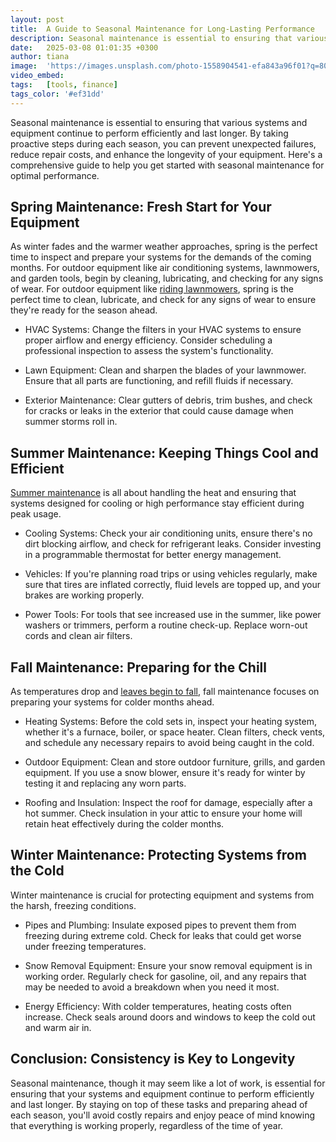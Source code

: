 ```yaml
---
layout: post
title:  A Guide to Seasonal Maintenance for Long-Lasting Performance
description: Seasonal maintenance is essential to ensuring that various systems and equipment continue to perform efficiently and last longer.
date:   2025-03-08 01:01:35 +0300
author: tiana
image:  'https://images.unsplash.com/photo-1558904541-efa843a96f01?q=80&w=3132&auto=format&fit=crop&ixlib=rb-4.0.3&ixid=M3wxMjA3fDB8MHxwaG90by1wYWdlfHx8fGVufDB8fHx8fA%3D%3D'
video_embed:
tags:   [tools, finance]
tags_color: '#ef31dd'
---
```

Seasonal maintenance is essential to ensuring that various systems and equipment continue to perform efficiently and last longer. By taking proactive steps during each season, you can prevent unexpected failures, reduce repair costs, and enhance the longevity of your equipment. Here's a comprehensive guide to help you get started with seasonal maintenance for optimal performance.

Spring Maintenance: Fresh Start for Your Equipment
--------------------------------------------------

As winter fades and the warmer weather approaches, spring is the perfect time to inspect and prepare your systems for the demands of the coming months. For outdoor equipment like air conditioning systems, lawnmowers, and garden tools, begin by cleaning, lubricating, and checking for any signs of wear. For outdoor equipment like [riding lawnmowers](https://www.cubcadet.com/en_US/lawn-mowers/riding-lawn-mowers), spring is the perfect time to clean, lubricate, and check for any signs of wear to ensure they're ready for the season ahead.

-   HVAC Systems: Change the filters in your HVAC systems to ensure proper airflow and energy efficiency. Consider scheduling a professional inspection to assess the system's functionality.

-   Lawn Equipment: Clean and sharpen the blades of your lawnmower. Ensure that all parts are functioning, and refill fluids if necessary.

-   Exterior Maintenance: Clear gutters of debris, trim bushes, and check for cracks or leaks in the exterior that could cause damage when summer storms roll in.

Summer Maintenance: Keeping Things Cool and Efficient
-----------------------------------------------------

[Summer maintenance](https://greatamericanlandscapes.com/gardening/summer-gardening-checklist/) is all about handling the heat and ensuring that systems designed for cooling or high performance stay efficient during peak usage.

-   Cooling Systems: Check your air conditioning units, ensure there's no dirt blocking airflow, and check for refrigerant leaks. Consider investing in a programmable thermostat for better energy management.

-   Vehicles: If you're planning road trips or using vehicles regularly, make sure that tires are inflated correctly, fluid levels are topped up, and your brakes are working properly.

-   Power Tools: For tools that see increased use in the summer, like power washers or trimmers, perform a routine check-up. Replace worn-out cords and clean air filters.

Fall Maintenance: Preparing for the Chill
-----------------------------------------

As temperatures drop and [leaves begin to fall](https://www.bhg.com/gardening/yard/garden-care/fall-garden-checklist/), fall maintenance focuses on preparing your systems for colder months ahead.

-   Heating Systems: Before the cold sets in, inspect your heating system, whether it's a furnace, boiler, or space heater. Clean filters, check vents, and schedule any necessary repairs to avoid being caught in the cold.

-   Outdoor Equipment: Clean and store outdoor furniture, grills, and garden equipment. If you use a snow blower, ensure it's ready for winter by testing it and replacing any worn parts.

-   Roofing and Insulation: Inspect the roof for damage, especially after a hot summer. Check insulation in your attic to ensure your home will retain heat effectively during the colder months.

Winter Maintenance: Protecting Systems from the Cold
----------------------------------------------------

Winter maintenance is crucial for protecting equipment and systems from the harsh, freezing conditions.

-   Pipes and Plumbing: Insulate exposed pipes to prevent them from freezing during extreme cold. Check for leaks that could get worse under freezing temperatures.

-   Snow Removal Equipment: Ensure your snow removal equipment is in working order. Regularly check for gasoline, oil, and any repairs that may be needed to avoid a breakdown when you need it most.

-   Energy Efficiency: With colder temperatures, heating costs often increase. Check seals around doors and windows to keep the cold out and warm air in.

Conclusion: Consistency is Key to Longevity
-------------------------------------------

Seasonal maintenance, though it may seem like a lot of work, is essential for ensuring that your systems and equipment continue to perform efficiently and last longer. By staying on top of these tasks and preparing ahead of each season, you'll avoid costly repairs and enjoy peace of mind knowing that everything is working properly, regardless of the time of year.